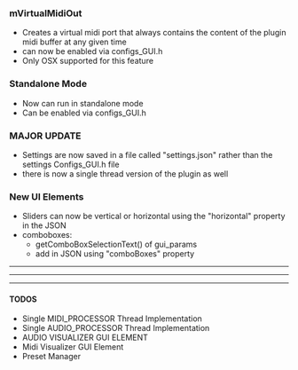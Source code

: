 ### mVirtualMidiOut

- Creates a virtual midi port that always contains the content of the plugin midi buffer at any given time
- can now be enabled via configs_GUI.h
- Only OSX supported for this feature

### Standalone Mode

- Now can run in standalone mode
- Can be enabled via configs_GUI.h

### MAJOR UPDATE

- Settings are now saved in a file called "settings.json" rather than the settings Configs_GUI.h file
- there is now a single thread version of the plugin as well

### New UI Elements 

- Sliders can now be vertical or horizontal using the "horizontal" property in the JSON
- comboboxes:
  - getComboBoxSelectionText() of gui_params
  - add in JSON using "comboBoxes" property

-----

-----

_______


#### TODOS

- Single MIDI_PROCESSOR Thread Implementation
- Single AUDIO_PROCESSOR Thread Implementation
- AUDIO VISUALIZER GUI ELEMENT
- Midi Visualizer GUI Element
- Preset Manager